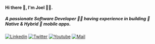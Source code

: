 #### Hi there 👋, I'm Joel 🧑‍💻.

##### A passionate Software Developer 👨‍💻 having experience in building 🔨 Native & Hybrid 📱 mobile apps.

[![Linkedin](https://img.shields.io/badge/LinkedIn-blue.svg?style=for-the-badge&logo=linkedin)](https://www.linkedin.com/in/joel-mathew-koshy/)
[![Twitter](https://img.shields.io/badge/Twitter-skyblue.svg?style=for-the-badge&logo=twitter)](https://twitter.com/JoelMat99)
[![Youtube](https://img.shields.io/badge/Youtube-red.svg?style=for-the-badge&logo=youtube)](https://www.youtube.com/channel/UC-VnpasahhnVnNOhyQ1Y5JQ)
[![Mail](https://img.shields.io/badge/Gmail-black.svg?style=for-the-badge&logo=gmail)](https://www.instagram.com/prudhvir3ddy/)
